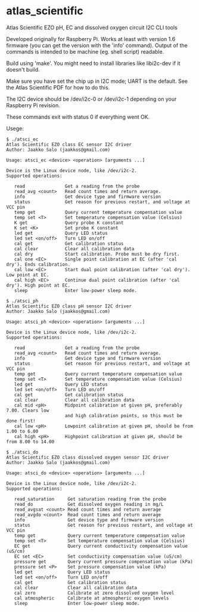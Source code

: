 # atlas_scientific
Atlas Scientific EZO pH, EC and dissolved oxygen circuit I2C CLI tools

Developed originally for Raspberry Pi. Works at least with version 1.6 firmware (you can get the version with the 'info' command). Output of the commands is intended to be machine (eg. shell script) readable.

Build using 'make'. You might need to install libraries like libi2c-dev if it doesn't build.

Make sure you have set the chip up in I2C mode; UART is the default. See the Atlas Scientific PDF for how to do this.

The I2C device should be /dev/i2c-0 or /dev/i2c-1 depending on your Raspberry Pi revision.

These commands exit with status 0 if everything went OK.

Usege:

```
$ ./atsci_ec 
Atlas Scientific EZO class EC sensor I2C driver
Author: Jaakko Salo (jaakkos@gmail.com)

Usage: atsci_ec <device> <operation> [arguments ...]

Device is the Linux device node, like /dev/i2c-2.
Supported operations:

   read               Get a reading from the probe
   read_avg <count>   Read count times and return average.
   info               Get device type and firmware version
   status             Get reason for previous restart, and voltage at VCC pin
   temp get           Query current temperature compensation value
   temp set <T>       Set temperature compensation value (Celsius)
   K get              Query probe K constant
   K set <K>          Set probe K constant
   led get            Query LED status
   led set <on/off>   Turn LED on/off
   cal get            Get calibration status
   cal clear          Clear all calibration data
   cal dry            Start calibration. Probe must be dry first.
   cal one <EC>       Single point calibration at EC (after 'cal dry'). Ends calibration.
   cal low <EC>       Start dual point calibration (after 'cal dry'). Low point at EC.
   cal high <EC>      Continue dual point calibration (after 'cal dry'). High point at EC.
   sleep              Enter low-power sleep mode.

$ ./atsci_ph 
Atlas Scientific EZO class pH sensor I2C driver
Author: Jaakko Salo (jaakkos@gmail.com)

Usage: atsci_ph <device> <operation> [arguments ...]

Device is the Linux device node, like /dev/i2c-2.
Supported operations:

   read               Get a reading from the probe
   read_avg <count>   Read count times and return average.
   info               Get device type and firmware version
   status             Get reason for previous restart, and voltage at VCC pin
   temp get           Query current temperature compensation value
   temp set <T>       Set temperature compensation value (Celsius)
   led get            Query LED status
   led set <on/off>   Turn LED on/off
   cal get            Get calibration status
   cal clear          Clear all calibration data
   cal mid <pH>       Midpoint calibration at given pH, preferably 7.00. Clears low
                      and high calibration points, so this must be done first!
   cal low <pH>       Lowpoint calibration at given pH, should be from 1.00 to 6.00
   cal high <pH>      Highpoint calibration at given pH, should be from 8.00 to 14.00
   
$ ./atsci_do 
Atlas Scientific EZO class dissolved oxygen sensor I2C driver
Author: Jaakko Salo (jaakkos@gmail.com)

Usage: atsci_do <device> <operation> [arguments ...]

Device is the Linux device node, like /dev/i2c-2.
Supported operations:

   read_saturation     Get saturation reading from the probe
   read_do             Get dissolved oxygen reading in mg/L
   read_avgsat <count> Read count times and return average
   read_avgdo <count>  Read count times and return average
   info                Get device type and firmware version
   status              Get reason for previous restart, and voltage at VCC pin
   temp get            Query current temperature compensation value
   temp set <T>        Set temperature compensation value (Celsius)
   EC get              Query current conductivity compensation value (uS/cm)
   EC set <EC>         Set conductivity compensation value (uS/cm)
   pressure get        Query current pressure compensation value (kPa)
   pressure set <P>    Set pressure compensation value (kPa)
   led get             Query LED status
   led set <on/off>    Turn LED on/off
   cal get             Get calibration status
   cal clear           Clear all calibration data
   cal zero            Calibrate at zero dissolved oxygen level
   cal atmospheric     Calibrate at atmospheric oxygen levels
   sleep               Enter low-power sleep mode.
```
